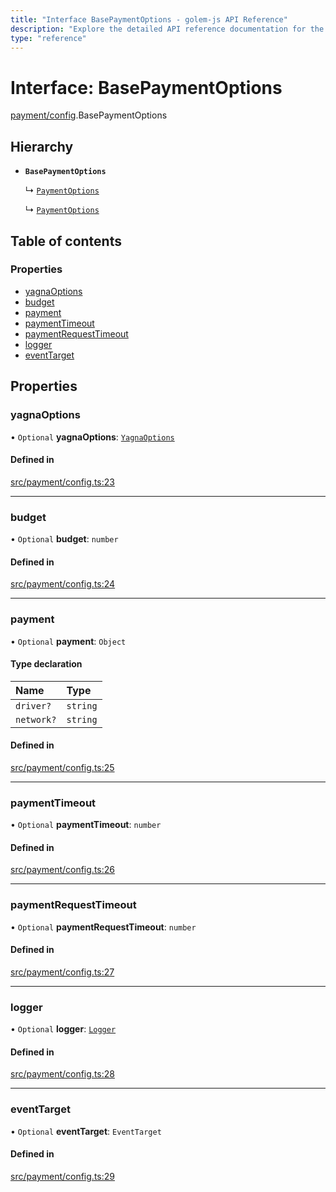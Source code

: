 ```yaml
---
title: "Interface BasePaymentOptions - golem-js API Reference"
description: "Explore the detailed API reference documentation for the Interface BasePaymentOptions within the golem-js SDK for the Golem Network."
type: "reference"
---
```

# Interface: BasePaymentOptions

[payment/config](../modules/payment_config).BasePaymentOptions

## Hierarchy

- **`BasePaymentOptions`**

  ↳ [`PaymentOptions`](payment_payments.PaymentOptions)

  ↳ [`PaymentOptions`](payment_service.PaymentOptions)

## Table of contents

### Properties

- [yagnaOptions](payment_config.BasePaymentOptions#yagnaoptions)
- [budget](payment_config.BasePaymentOptions#budget)
- [payment](payment_config.BasePaymentOptions#payment)
- [paymentTimeout](payment_config.BasePaymentOptions#paymenttimeout)
- [paymentRequestTimeout](payment_config.BasePaymentOptions#paymentrequesttimeout)
- [logger](payment_config.BasePaymentOptions#logger)
- [eventTarget](payment_config.BasePaymentOptions#eventtarget)

## Properties

### yagnaOptions

• `Optional` **yagnaOptions**: [`YagnaOptions`](../modules/executor_executor#yagnaoptions)

#### Defined in

[src/payment/config.ts:23](https://github.com/golemfactory/golem-js/blob/f88d138/src/payment/config.ts#L23)

___

### budget

• `Optional` **budget**: `number`

#### Defined in

[src/payment/config.ts:24](https://github.com/golemfactory/golem-js/blob/f88d138/src/payment/config.ts#L24)

___

### payment

• `Optional` **payment**: `Object`

#### Type declaration

| Name | Type |
| :------ | :------ |
| `driver?` | `string` |
| `network?` | `string` |

#### Defined in

[src/payment/config.ts:25](https://github.com/golemfactory/golem-js/blob/f88d138/src/payment/config.ts#L25)

___

### paymentTimeout

• `Optional` **paymentTimeout**: `number`

#### Defined in

[src/payment/config.ts:26](https://github.com/golemfactory/golem-js/blob/f88d138/src/payment/config.ts#L26)

___

### paymentRequestTimeout

• `Optional` **paymentRequestTimeout**: `number`

#### Defined in

[src/payment/config.ts:27](https://github.com/golemfactory/golem-js/blob/f88d138/src/payment/config.ts#L27)

___

### logger

• `Optional` **logger**: [`Logger`](utils_logger_logger.Logger)

#### Defined in

[src/payment/config.ts:28](https://github.com/golemfactory/golem-js/blob/f88d138/src/payment/config.ts#L28)

___

### eventTarget

• `Optional` **eventTarget**: `EventTarget`

#### Defined in

[src/payment/config.ts:29](https://github.com/golemfactory/golem-js/blob/f88d138/src/payment/config.ts#L29)
